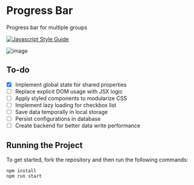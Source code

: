 # Progress Bar

Progress bar for multiple groups

[![Javascript Style Guide](https://camo.githubusercontent.com/40a93a02297564d0d8ca33cd436de8e22da3f198c85158ebbb0a17e2673faeeb/68747470733a2f2f62616467656e2e6e65742f62616467652f636f64652532307374796c652f416972626e622f6666356135663f69636f6e3d616972626e62)](https://github.com/airbnb/javascript)

![image](https://user-images.githubusercontent.com/12193814/159146779-068564b0-44ce-41e1-8996-5ef7845ab30b.png)

## To-do

- [x] Implement global state for shared properties
- [ ] Replace explicit DOM usage with JSX logic
- [ ] Apply styled components to modularize CSS
- [ ] Implement lazy loading for checkbox list
- [ ] Save data temporally in local storage
- [ ] Persist configurations in database
- [ ] Create backend for better data write performance

## Running the Project

To get started, fork the repository and then run the following commands:

    npm install
    npm run start
